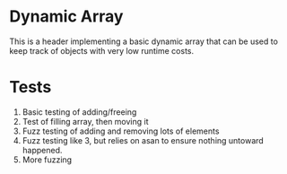 
# Dynamic Array

This is a header implementing a basic dynamic array that can be used to keep
track of objects with very low runtime costs.


# Tests

1. Basic testing of adding/freeing
2. Test of filling array, then moving it
3. Fuzz testing of adding and removing lots of elements
4. Fuzz testing like 3, but relies on asan to ensure nothing untoward happened.
5. More fuzzing
